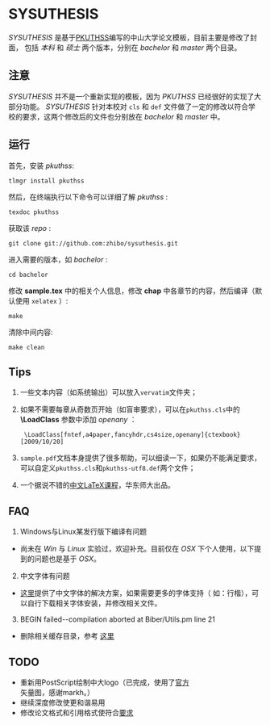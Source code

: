 SYSUTHESIS
==========
   
_SYSUTHESIS_ 是基于[PKUTHSS](http://www.ctan.org/pkg/pkuthss "about pkuthss")编写的中山大学论文模板，目前主要是修改了封面，
包括 _本科_ 和 _硕士_ 两个版本，分别在 _bachelor_ 和 _master_ 两个目录。

## 注意 ##

_SYSUTHESIS_ 并不是一个重新实现的模板，因为 _PKUTHSS_ 已经很好的实现了大部分功能。 _SYSUTHESIS_ 针对本校对 `cls` 和 `def` 
文件做了一定的修改以符合学校的要求，这两个修改后的文件也分别放在 _bachelor_ 和 _master_ 中。

## 运行 ##

首先，安装 _pkuthss_:

    tlmgr install pkuthss

然后，在终端执行以下命令可以详细了解 _pkuthss_ :

    texdoc pkuthss
    
获取该 _repo_ :

    git clone git://github.com:zhibo/sysuthesis.git
    
进入需要的版本，如 _bachelor_ :

    cd bachelor
    
修改 **sample.tex** 中的相关个人信息，修改 **chap** 中各章节的内容，然后编译（默认使用 `xelatex` ）:

    make
    
清除中间内容:
   
    make clean

## Tips ##
1. 一些文本内容（如系统输出）可以放入`vervatim`文件夹；
2. 如果不需要每章从奇数页开始（如盲审要求），可以在`pkuthss.cls`中的 **\LoadClass** 参数中添加 _openany_ ：

        \LoadClass[fntef,a4paper,fancyhdr,cs4size,openany]{ctexbook}[2009/10/20]

3. `sample.pdf`文档本身提供了很多帮助，可以细读一下，如果仍不能满足要求，可以自定义`pkuthss.cls`和`pkuthss-utf8.def`两个文件；
4. 一个据说不错的[中文LaTeX课程](http://math.ecnu.edu.cn/~latex/ "LaTeX 科技排版")，华东师大出品。


## FAQ ##
1. Windows与Linux某发行版下编译有问题
 * 尚未在 _Win_ 与 _Linux_ 实验过，欢迎补充。目前仅在 _OSX_ 下个人使用，以下提到的问题也是基于 _OSX_。
2. 中文字体有问题
 * [这里](http://kqwd.blog.163.com/blog/static/4122344820117725633776/)提供了中文字体的解决方案，如果需要更多的字体支持（
如：行楷），可以自行下载相关字体安装，并修改相关文件。
3. BEGIN failed--compilation aborted at Biber/Utils.pm line 21
 * 删除相关缓存目录，参考 [这里](http://www.van-porten.de/2012/01/what-to-do-if-biber-stops-working-on-macos-x/ 
"What to do if biber stops working on MacOS X")

## TODO ##
* 重新用PostScript绘制中大logo（已完成，使用了[官方](http://home3.sysu.edu.cn/sysuvi/index.html)矢量图，感谢markh。）
* 继续深度修改使更和谐易用
* 修改论文格式和引用格式使符合[要求](http://graduate.sysu.edu.cn/Item/1880.aspx)
